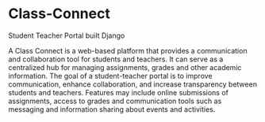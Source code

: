 # Class-Connect
Student Teacher Portal built Django

A Class Connect is a web-based platform that provides a communication and collaboration tool for students and teachers. It can serve as a centralized hub for managing assignments, grades and other academic information. The goal of a student-teacher portal is to improve communication, enhance collaboration, and increase transparency between students and teachers. Features may include online submissions of assignments, access to grades and communication tools such as messaging and information sharing about events and activities.
